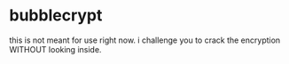 # bubblecrypt
this is not meant for use right now. i challenge you to crack the encryption WITHOUT looking inside.
